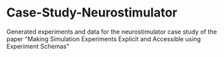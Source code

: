 # Case-Study-Neurostimulator
Generated experiments and data for the neurostimulator case study of the paper "Making Simulation Experiments Explicit and Accessible using Experiment Schemas"
